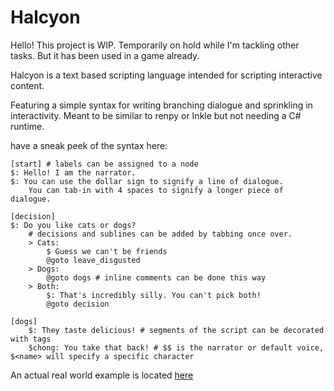 # Halcyon

Hello! This project is WIP. Temporarily on hold while I'm tackling other tasks.
But it has been used in a game already.

Halcyon is a text based scripting language intended for scripting interactive content.

Featuring a simple syntax for writing branching dialogue and sprinkling in interactivity.
Meant to be similar to renpy or Inkle but not needing a C# runtime.

have a sneak peek of the syntax here:

```
[start] # labels can be assigned to a node
$: Hello! I am the narrator.
$: You can use the dollar sign to signify a line of dialogue.
    You can tab-in with 4 spaces to signify a longer piece of dialogue.

[decision]
$: Do you like cats or dogs?
    # decisions and sublines can be added by tabbing once over.
    > Cats: 
        $ Guess we can't be friends
        @goto leave_disgusted
    > Dogs: 
        @goto dogs # inline comments can be done this way 
    > Both: 
        $: That's incredibly silly. You can't pick both!
        @goto decision

[dogs] 
    $: They taste delicious! # segments of the script can be decorated with tags
    $chong: You take that back! # $$ is the narrator or default voice, $<name> will specify a specific character
```

An actual real world example is located [here](https://github.com/peterino2/NeonWood/blob/cognesia-final/engine/content/story.halc)
